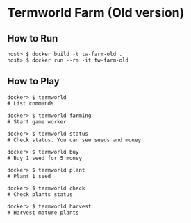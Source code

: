 # Termworld Farm (Old version)

## How to Run
```
host> $ docker build -t tw-farm-old .
host> $ docker run --rm -it tw-farm-old
```

## How to Play
```
docker> $ termworld
# List commands

docker> $ termworld farming
# Start game worker

docker> $ termworld status
# Check status. You can see seeds and money

docker> $ termworld buy
# Buy 1 seed for 5 money

docker> $ termworld plant
# Plant 1 seed

docker> $ termworld check
# Check plants status

docker> $ termworld harvest
# Harvest mature plants
```
